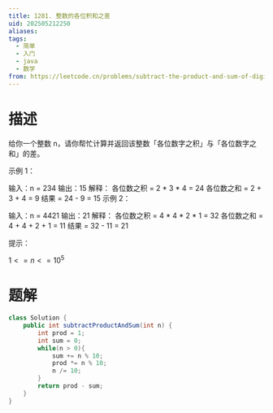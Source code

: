 ```yaml
---
title: 1281. 整数的各位积和之差
uid: 202505212250
aliases: 
tags:
  - 简单
  - 入门
  - java
  - 数学
from: https://leetcode.cn/problems/subtract-the-product-and-sum-of-digits-of-an-integer/description/?envType=study-plan-v2&envId=primers-list
---
```

# 描述
给你一个整数 n，请你帮忙计算并返回该整数「各位数字之积」与「各位数字之和」的差。

 

示例 1：

输入：n = 234
输出：15 
解释：
各位数之积 = 2 * 3 * 4 = 24 
各位数之和 = 2 + 3 + 4 = 9 
结果 = 24 - 9 = 15
示例 2：

输入：n = 4421
输出：21
解释： 
各位数之积 = 4 * 4 * 2 * 1 = 32 
各位数之和 = 4 + 4 + 2 + 1 = 11 
结果 = 32 - 11 = 21
 

提示：

$1 <= n <= 10^5$

# 题解

```java
class Solution {
    public int subtractProductAndSum(int n) {
        int prod = 1;
        int sum = 0;
        while(n > 0){
            sum += n % 10;
            prod *= n % 10;
            n /= 10;
        }
        return prod - sum;
    }
}
```
